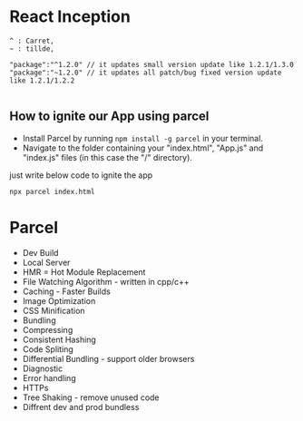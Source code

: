 # React Inception

```
^ : Carret,
~ : tillde,

"package":"^1.2.0" // it updates small version update like 1.2.1/1.3.0
"package":"~1.2.0" // it updates all patch/bug fixed version update like 1.2.1/1.2.2


```

## How to ignite our App using parcel

- Install Parcel by running `npm install -g parcel` in your terminal.
- Navigate to the folder containing your "index.html", "App.js" and "index.js" files (in this case the "/" directory).

just write below code to ignite the app

```
npx parcel index.html
```

# Parcel

- Dev Build
- Local Server
- HMR = Hot Module Replacement
- File Watching Algorithm - written in cpp/c++
- Caching - Faster Builds
- Image Optimization
- CSS Minification
- Bundling
- Compressing
- Consistent Hashing
- Code Spliting
- Differential Bundling - support older browsers
- Diagnostic
- Error handling
- HTTPs
- Tree Shaking - remove unused code
- Diffrent dev and prod bundless
